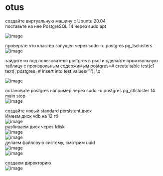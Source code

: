 # otus
создайте виртуальную машину c Ubuntu 20.04    
поставьте на нее PostgreSQL 14 через sudo apt   
   
![image](https://user-images.githubusercontent.com/108919955/180815689-f507c34a-4ec6-4ba5-9cef-77db0b1b314c.png)

проверьте что кластер запущен через sudo -u postgres pg_lsclusters   
![image](https://user-images.githubusercontent.com/108919955/180816060-873e3eec-95d5-463a-9c83-806ac5240bfd.png)
   
зайдите из под пользователя postgres в psql и сделайте произвольную таблицу с произвольным содержимым postgres=# create table test(c1 text); postgres=# insert into test values('1'); \q   

![image](https://user-images.githubusercontent.com/108919955/180816773-5ff0cecc-0057-4356-9567-fd69bf207e17.png)
   
остановите postgres например через sudo -u postgres pg_ctlcluster 14 main stop   
![image](https://user-images.githubusercontent.com/108919955/180817710-6bb6c8b6-a158-4112-b163-0112f732fd05.png)
   
создайте новый standard persistent диск   
Имеем диск vdb на 12 гб   
![image](https://user-images.githubusercontent.com/108919955/180818947-cc1e79f2-19db-4992-955e-f484f488f787.png)   
разбиваем диск через fdisk  
![image](https://user-images.githubusercontent.com/108919955/180821724-85c5dd05-be26-4865-a2c2-a77d73f9841d.png)   
![image](https://user-images.githubusercontent.com/108919955/180821788-04c5aabf-86df-4847-88db-37687b295d74.png)   
делаем файловую систему, смотрим uuid   
![image](https://user-images.githubusercontent.com/108919955/180824439-1ddc001c-2840-4409-a82f-497903170cf7.png)   
![image](https://user-images.githubusercontent.com/108919955/180824984-e56437bb-4d07-4933-a13a-958a623b6ab2.png)
   
создаем директорию   
![image](https://user-images.githubusercontent.com/108919955/180826102-dccce3f9-8d8a-4adc-bd43-710341136039.png)

